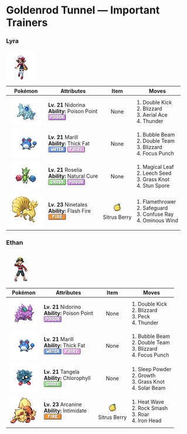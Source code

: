 # Goldenrod Tunnel — Important Trainers

### Lyra

![Lyra](../../assets/important_trainers/lyra.png "Lyra")

| Pokémon | Attributes | Item | Moves |
|:-------:|------------|:----:|-------|
| ![Nidorina](../../assets/sprites/nidorina/front.gif "Nidorina: When feeding its young, it first chews the food into a paste, then spits it out for the offspring.") | **Lv. 21** Nidorina<br>**Ability:** <span class="tooltip" title="Contact with the Pokémon may poison the foe.">Poison Point</span><br>![poison](../../assets/types/poison.png "Poison") | None | 1. <span class="tooltip" title="The foe is quickly kicked twice in succession using both feet. ">Double Kick</span><br>2. <span class="tooltip" title="A howling blizzard is summoned to strike the foe. It may also freeze the target solid.">Blizzard</span><br>3. <span class="tooltip" title="The user confounds the foe with speed, then slashes. The attack lands without fail.">Aerial Ace</span><br>4. <span class="tooltip" title="A wicked thunderbolt is dropped on the foe to inflict damage. It may also leave the target paralyzed.">Thunder</span> |
| ![Marill](../../assets/sprites/marill/front.gif "Marill: The tip of its tail, which contains oil that is lighter than water, lets it swim without drowning.") | **Lv. 21** Marill<br>**Ability:** <span class="tooltip" title="Ups resistance to Fire-​ and Ice-type moves.">Thick Fat</span><br>![water](../../assets/types/water.png "Water") ![fairy](../../assets/types/fairy.png "Fairy") | None | 1. <span class="tooltip" title="A spray of bubbles is forcefully ejected at the foe. It may also lower the target’s Speed stat.">Bubble Beam</span><br>2. <span class="tooltip" title="By moving rapidly, the user makes illusory copies of itself to raise its evasiveness. ">Double Team</span><br>3. <span class="tooltip" title="A howling blizzard is summoned to strike the foe. It may also freeze the target solid.">Blizzard</span><br>4. <span class="tooltip" title="The user focuses its mind before launching a punch. It will fail if the user is hit before it is used.">Focus Punch</span> |
| ![Roselia](../../assets/sprites/roselia/front.gif "Roselia: ROSELIA that drink nutritionally rich springwater are said to reveal rare coloration when they bloom.") | **Lv. 21** Roselia<br>**Ability:** <span class="tooltip" title="All status problems heal when it switches out.">Natural Cure</span><br>![grass](../../assets/types/grass.png "Grass") ![poison](../../assets/types/poison.png "Poison") | None | 1. <span class="tooltip" title="The user scatters curious leaves that chase the foe. This attack will not miss.">Magical Leaf</span><br>2. <span class="tooltip" title="A seed is planted on the foe. It steals some HP from the foe to heal the user on every turn.">Leech Seed</span><br>3. <span class="tooltip" title="The user snares the foe with grass and trips it. The heavier the foe, the greater the damage.">Grass Knot</span><br>4. <span class="tooltip" title="The user scatters a cloud of paralyzing powder. It may paralyze the target.">Stun Spore</span> |
| ![Ninetales](../../assets/sprites/ninetales/front.gif "Ninetales: Some legends claim that each of its nine tails has its own unique type of special mystical power.") | **Lv. 23** Ninetales<br>**Ability:** <span class="tooltip" title="It powers up Fire-type moves if it’s hit by one.">Flash Fire</span><br>![fire](../../assets/types/fire.png "Fire") | ![Sitrus Berry](../../assets/items/sitrus_berry.png "Sitrus Berry")<br><span class="tooltip" title="It may be used or held by a Pokémon to heal the user’s HP a little.">Sitrus Berry</span> | 1. <span class="tooltip" title="The foe is scorched with an intense blast of fire. The target may also be left with a burn.">Flamethrower</span><br>2. <span class="tooltip" title="The user creates a protective field that prevents status problems for five turns.">Safeguard</span><br>3. <span class="tooltip" title="The foe is exposed to a sinister ray that triggers confusion. ">Confuse Ray</span><br>4. <span class="tooltip" title="The user creates a gust of repulsive wind. It may also raise all the user’s stats at once.">Ominous Wind</span> |


### Ethan

![Ethan](../../assets/important_trainers/ethan.png "Ethan")

| Pokémon | Attributes | Item | Moves |
|:-------:|------------|:----:|-------|
| ![Nidorino](../../assets/sprites/nidorino/front.gif "Nidorino: It raises its big ears to check its surroundings. If it senses anything, it attacks immediately.") | **Lv. 21** Nidorino<br>**Ability:** <span class="tooltip" title="Contact with the Pokémon may poison the foe.">Poison Point</span><br>![poison](../../assets/types/poison.png "Poison") | None | 1. <span class="tooltip" title="The foe is quickly kicked twice in succession using both feet. ">Double Kick</span><br>2. <span class="tooltip" title="A howling blizzard is summoned to strike the foe. It may also freeze the target solid.">Blizzard</span><br>3. <span class="tooltip" title="The foe is jabbed with a sharply pointed beak or horn. ">Peck</span><br>4. <span class="tooltip" title="A wicked thunderbolt is dropped on the foe to inflict damage. It may also leave the target paralyzed.">Thunder</span> |
| ![Marill](../../assets/sprites/marill/front.gif "Marill: The tip of its tail, which contains oil that is lighter than water, lets it swim without drowning.") | **Lv. 21** Marill<br>**Ability:** <span class="tooltip" title="Ups resistance to Fire-​ and Ice-type moves.">Thick Fat</span><br>![water](../../assets/types/water.png "Water") ![fairy](../../assets/types/fairy.png "Fairy") | None | 1. <span class="tooltip" title="A spray of bubbles is forcefully ejected at the foe. It may also lower the target’s Speed stat.">Bubble Beam</span><br>2. <span class="tooltip" title="By moving rapidly, the user makes illusory copies of itself to raise its evasiveness. ">Double Team</span><br>3. <span class="tooltip" title="A howling blizzard is summoned to strike the foe. It may also freeze the target solid.">Blizzard</span><br>4. <span class="tooltip" title="The user focuses its mind before launching a punch. It will fail if the user is hit before it is used.">Focus Punch</span> |
| ![Tangela](../../assets/sprites/tangela/front.gif "Tangela: The vines that cloak its entire body are always jiggling. They effectively unnerve its foes.") | **Lv. 21** Tangela<br>**Ability:** <span class="tooltip" title="Boosts the Pokémon’s Speed in sunshine.">Chlorophyll</span><br>![grass](../../assets/types/grass.png "Grass") | None | 1. <span class="tooltip" title="The user scatters a big cloud of sleep- inducing dust around the foe. ">Sleep Powder</span><br>2. <span class="tooltip" title="The user’s body is forced to grow all at once. It raises the Sp. Atk stat. ">Growth</span><br>3. <span class="tooltip" title="The user snares the foe with grass and trips it. The heavier the foe, the greater the damage.">Grass Knot</span><br>4. <span class="tooltip" title="A two-turn attack. The user gathers light, then blasts a bundled beam on the second turn.">Solar Beam</span> |
| ![Arcanine](../../assets/sprites/arcanine/front.gif "Arcanine: This legendary Chinese Pokémon is considered magnificent. Many people are enchanted by its grand mane.") | **Lv. 23** Arcanine<br>**Ability:** <span class="tooltip" title="Lowers the foe’s Attack stat.">Intimidate</span><br>![fire](../../assets/types/fire.png "Fire") | ![Sitrus Berry](../../assets/items/sitrus_berry.png "Sitrus Berry")<br><span class="tooltip" title="It may be used or held by a Pokémon to heal the user’s HP a little.">Sitrus Berry</span> | 1. <span class="tooltip" title="The user exhales a heated breath on the foe to attack. It may also leave the target with a burn.">Heat Wave</span><br>2. <span class="tooltip" title="The user hits with a punch that may lower the target’s Defense. It can also smash cracked boulders.">Rock Smash</span><br>3. <span class="tooltip" title="The foe is scared off, to be replaced by another Pokémon in its party. In the wild, the battle ends.">Roar</span><br>4. <span class="tooltip" title="The foe slams the target with its steel-hard head. It may also make the target flinch.">Iron Head</span> |


